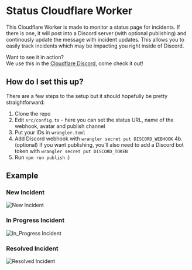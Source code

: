 # Status Cloudflare Worker

This Cloudflare Worker is made to monitor a status page for incidents. If there is one, it will post into a Discord server (with optional publishing) and continously update the message with incident updates. This allows you to easily track incidents which may be impacting you right inside of Discord.

Want to see it in action?\
We use this in the [Cloudflare Discord](https://discord.gg/cloudflaredev), come check it out!

## How do I set this up?
There are a few steps to the setup but it should hopefully be pretty straightforward:

1. Clone the repo
2. Edit `src/config.ts` - here you can set the status URL, name of the webhook, avatar and publish channel
3. Put your IDs in `wrangler.toml`
4. Add Discord webhook with `wrangler secret put DISCORD_WEBHOOK`
4b. (optional) If you want publishing, you'll also need to add a Discord bot token with `wrangler secret put DISCORD_TOKEN`
5. Run `npm run publish` :)

## Example
### New Incident
![New Incident](https://user-images.githubusercontent.com/8492901/131903623-352dd6ec-bd7f-470f-9468-4a271c4ddc69.png)

### In Progress Incident
![In_Progress Incident](https://user-images.githubusercontent.com/8492901/131903520-5aabc84d-786a-4fb8-841c-f7efda00e316.png)

### Resolved Incident
![Resolved Incident](https://user-images.githubusercontent.com/8492901/131903522-a4cdc4bd-ad6e-4d1d-b6dd-65950cca9b45.png)
